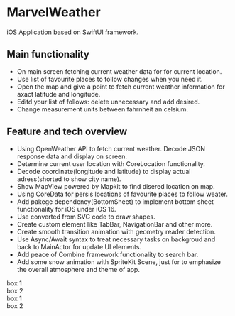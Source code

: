 # MarvelWeather

iOS Application based on SwiftUI framework. 

## Main functionality

* On main screen fetching current weather data for for current location.
* Use list of favourite places to follow changes when you need it.
* Open the map and give a point to fetch current weather information for axact latitude and longitude.
* Editd your list of follows: delete unnecessary and add desired.
* Change measurement units between fahrnheit an celsium.

## Feature and tech overview

* Using OpenWeather API to fetch current weather. Decode JSON response data and display on screen.
* Determine current user location with CoreLocation functionality.
* Decode coordinate(longitude and latitude) to display actual adress(shorted to show city name).
* Show MapView powered by Mapkit to find disered location on map.
* Using CoreData for persis locations of favourite places to follow weater.
* Add pakege dependency(BottomSheet) to implement bottom sheet functionality for iOS under iOS 16.
* Use converted from SVG code to draw shapes.
* Create custom element like TabBar, NavigationBar and other more.
* Create smooth transition animation with geometry reader detection.
* Use Async/Await syntax to treat necessary tasks on backgroud and back to MainActor for update UI elements.
* Add peace of Combine framework functionality to search bar.
* Add some snow animation with SpriteKit Scene, just for to emphasize the overall atmosphere and theme of app.
 

<div class="https://user-images.githubusercontent.com/105702456/232889977-ed724199-d6f4-4318-8544-357a1a30e6fd.mp4">box 1</div>
<div class="https://user-images.githubusercontent.com/105702456/232890032-b97e778e-48f9-43bf-90d2-f455c4a6f9ab.mp4">box 2</div>


<div class="https://user-images.githubusercontent.com/105702456/232890092-755628da-6a31-46ac-b90a-64bf613eef6d.mp4">box 1</div>
<div class="https://user-images.githubusercontent.com/105702456/232890131-55b3000a-31e8-4b58-b8da-16b6e6e2df81.mp4">box 2</div>

